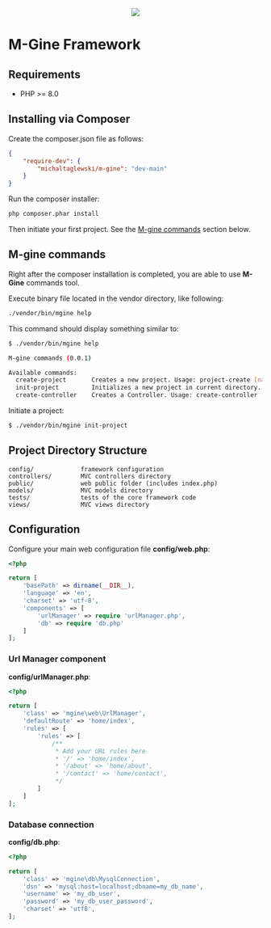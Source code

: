 
<p align="center">
  <img src="src/builder/assets/img/logo-120.png">
</p>

# M-Gine Framework

## Requirements

* PHP >= 8.0

## Installing via Composer

Create the composer.json file as follows:

```json
{
    "require-dev": {
        "michaltaglewski/m-gine": "dev-main"
    }
}
```

Run the composer installer:

```bash
php composer.phar install
```

Then initiate your first project. See the [M-gine commands](#m-gine-commands) section below.

## M-gine commands

Right after the composer installation is completed, you are able to use **M-Gine** commands tool.

Execute binary file located in the vendor directory, like following:

```bash
./vendor/bin/mgine help
```

This command should display something similar to:

```bash
$ ./vendor/bin/mgine help

M-gine commands (0.0.1)

Available commands:
  create-project       Creates a new project. Usage: project-create [name]
  init-project         Initializes a new project in current directory. Usage: init-project
  create-controller    Creates a Controller. Usage: create-controller [name] [namespace]
```

Initiate a project:

```bash
$ ./vendor/bin/mgine init-project
```

## Project Directory Structure

```
config/             framework configuration
controllers/        MVC controllers directory
public/             web public folder (includes index.php)
models/             MVC models directory
tests/              tests of the core framework code
views/              MVC views directory
```

## Configuration

Configure your main web configuration file **config/web.php**:
```php
<?php

return [
    'basePath' => dirname(__DIR__),
    'language' => 'en',
    'charset' => 'utf-8',
    'components' => [
        'urlManager' => require 'urlManager.php',
        'db' => require 'db.php'
    ]
];
```

### Url Manager component 

**config/urlManager.php**:
```php
<?php

return [
    'class' => 'mgine\web\UrlManager',
    'defaultRoute' => 'home/index',
    'rules' => [
        'rules' => [
            /**
             * Add your URL rules here
             * '/' => 'home/index',
             * '/about' => 'home/about',
             * '/contact' => 'home/contact',
             */
        ]
    ]
];
```

### Database connection

**config/db.php**:
```php
<?php

return [
    'class' => 'mgine\db\MysqlConnection',
    'dsn' => 'mysql:host=localhost;dbname=my_db_name',
    'username' => 'my_db_user',
    'password' => 'my_db_user_password',
    'charset' => 'utf8',
];
```